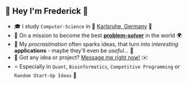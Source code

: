 ## 👋 Hey I'm **Frederick** 🐸
- 🎓 I study `Computer-Science` in 🌳 <a href="https://upload.wikimedia.org/wikipedia/commons/c/cf/Bundesarchiv_B_145_Bild-F023862-0009%2C_Karlsruhe%2C_Technische_Hochschule.jpg" target="_blank">Karlsruhe, Germany</a> 🌲
- 🐣 On a mission to become the best <a href="https://github.com/FreGeh/competitiveProgrammingSetup" target="_blank">**problem-solver**</a> in the world 🌍
- 🌱 My *procrastination* often sparks ideas, that turn into *interesting* **applications** - maybe they'll even be *useful*... 🐳
- 💬 Got any idea or project? <a href="mailto:fregeh7@gmail.com" target="_blank">Message me right now!</a> ✉️
- ⭐ Especially in `Quant`, `Bioinformatics`, `Competitive Programming` or `Random Start-Up Ideas` 🌠
<!--
hello stalker, what are you doing here?
-->
